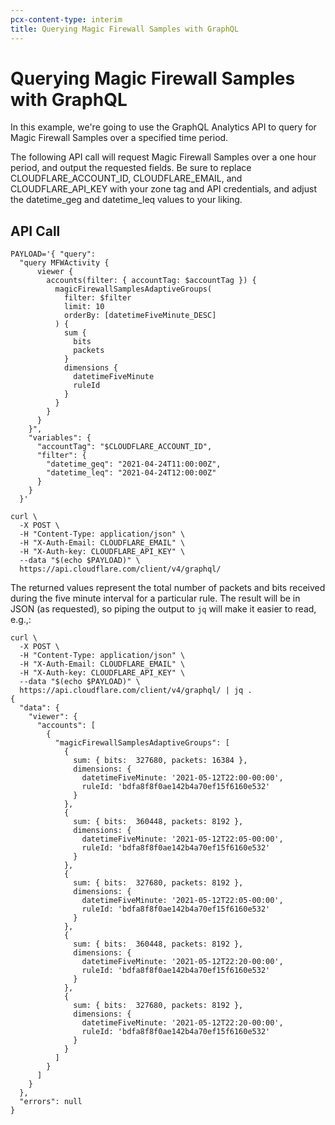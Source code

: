 ```yaml
---
pcx-content-type: interim
title: Querying Magic Firewall Samples with GraphQL
---
```


# Querying Magic Firewall Samples with GraphQL

In this example, we're going to use the GraphQL Analytics API to query for Magic Firewall Samples over a specified time period.

The following API call will request Magic Firewall Samples over a one hour period, and output the requested fields. Be sure to replace CLOUDFLARE\_ACCOUNT\_ID, CLOUDFLARE\_EMAIL, and CLOUDFLARE\_API\_KEY with your zone tag and API credentials, and adjust the datetime\_geg and datetime\_leq values to your liking.

## API Call

    PAYLOAD='{ "query":
      "query MFWActivity {
          viewer {
            accounts(filter: { accountTag: $accountTag }) {
              magicFirewallSamplesAdaptiveGroups(
                filter: $filter
                limit: 10
                orderBy: [datetimeFiveMinute_DESC]
              ) {
                sum {
                  bits
                  packets
                }
                dimensions {
                  datetimeFiveMinute
                  ruleId
                }
              }
            }
          }
        }",
        "variables": {
          "accountTag": "$CLOUDFLARE_ACCOUNT_ID",
          "filter": {
            "datetime_geq": "2021-04-24T11:00:00Z",
            "datetime_leq": "2021-04-24T12:00:00Z"
          }
        }
      }'

    curl \
      -X POST \
      -H "Content-Type: application/json" \
      -H "X-Auth-Email: CLOUDFLARE_EMAIL" \
      -H "X-Auth-key: CLOUDFLARE_API_KEY" \
      --data "$(echo $PAYLOAD)" \
      https://api.cloudflare.com/client/v4/graphql/

The returned values represent the total number of packets and bits received during the five minute interval for a particular rule. The result will be in JSON (as requested), so piping the output to `jq` will make it easier to read, e.g.,:

    curl \
      -X POST \
      -H "Content-Type: application/json" \
      -H "X-Auth-Email: CLOUDFLARE_EMAIL" \
      -H "X-Auth-key: CLOUDFLARE_API_KEY" \
      --data "$(echo $PAYLOAD)" \
      https://api.cloudflare.com/client/v4/graphql/ | jq .
    {
      "data": {
        "viewer": {
          "accounts": [
            {
              "magicFirewallSamplesAdaptiveGroups": [
                {
                  sum: { bits:  327680, packets: 16384 },
                  dimensions: {
                    datetimeFiveMinute: '2021-05-12T22:00-00:00',
                    ruleId: 'bdfa8f8f0ae142b4a70ef15f6160e532'
                  }
                },
                {
                  sum: { bits:  360448, packets: 8192 },
                  dimensions: {
                    datetimeFiveMinute: '2021-05-12T22:05-00:00',
                    ruleId: 'bdfa8f8f0ae142b4a70ef15f6160e532'
                  }
                },
                {
                  sum: { bits:  327680, packets: 8192 },
                  dimensions: {
                    datetimeFiveMinute: '2021-05-12T22:05-00:00',
                    ruleId: 'bdfa8f8f0ae142b4a70ef15f6160e532'
                  }
                },
                {
                  sum: { bits:  360448, packets: 8192 },
                  dimensions: {
                    datetimeFiveMinute: '2021-05-12T22:20-00:00',
                    ruleId: 'bdfa8f8f0ae142b4a70ef15f6160e532'
                  }
                },
                {
                  sum: { bits:  327680, packets: 8192 },
                  dimensions: {
                    datetimeFiveMinute: '2021-05-12T22:20-00:00',
                    ruleId: 'bdfa8f8f0ae142b4a70ef15f6160e532'
                  }
                }
              ]
            }
          ]
        }
      },
      "errors": null
    }
